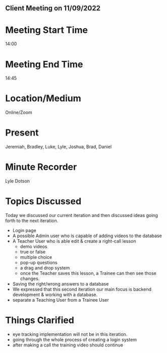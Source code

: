 ## Client Meeting on 11/09/2022

# Meeting Start Time
14:00

# Meeting End Time
14:45

# Location/Medium
Online/Zoom

# Present
Jeremiah, Bradley, Luke, Lyle, Joshua, Brad, Daniel

# Minute Recorder
Lyle Dotson

# Topics Discussed
Today we discussed our current iteration and then discussed ideas going forth to the next iteration.
 - Login page
 - A possible Admin user who is capable of adding videos to the database
 - A Teacher User who is able edit & create a right-call lesson
    - demo videos
    - true or false
    - multiple choice
    - pop-up questions
    - a drag and drop system
    - once the Teacher saves this lesson, a Trainee can then see those changes.
 - Saving the right/wrong answers to a database
 - We expressed that this second iteration our main focus is backend development & working with a database.
 - separate a Teaching User from a Trainee User

# Things Clarified
 - eye tracking implementation will not be in this iteration.
 - going through the whole process of creating a login system
 - after making a call the training video should continue

